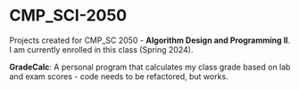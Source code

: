 # CMP_SCI-2050

Projects created for CMP_SC 2050 - **Algorithm Design and Programming II**. I am currently enrolled in this class (Spring 2024).

**GradeCalc**: A personal program that calculates my class grade based on lab and exam scores - code needs to be refactored, but works.
